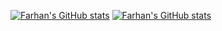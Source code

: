 <!--
**farhan-t-dev/farhan-t-dev** is a ✨ _special_ ✨ repository because its `README.md` (this file) appears on your GitHub profile.

Here are some ideas to get you started:

- 🔭 I’m currently working on ...
- 🌱 I’m currently learning ...
- 👯 I’m looking to collaborate on ...
- 🤔 I’m looking for help with ...
- 💬 Ask me about ...
- 📫 How to reach me: ...
- 😄 Pronouns: ...
- ⚡ Fun fact: ...
-->
[![Farhan's GitHub stats](https://github-readme-stats.vercel.app/api?username=Farhan-t-dev&theme=dracula&hide=contribs,stars,prs)](https://github.com/anuraghazra/github-readme-stats)
[![Farhan's GitHub stats](https://github-readme-stats.vercel.app/api?username=Farhan-t-dev&theme=radical&layout=compact)](https://github.com/anuraghazra/github-readme-stats)
